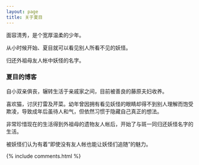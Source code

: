 ```yaml
---
layout: page
title: 关于夏目 
---
```


面容清秀，是个宽厚温柔的少年。
<p>
从小时候开始、夏目就可以看见别人所看不见的妖怪。
<p>
归还外祖母友人帐中妖怪的名字。

<p>

<h3> 夏目的博客 </h3>  

<p>

自小双亲俱丧，辗转生活于亲戚家之间，目前被善良的藤原夫妇收养。

<p>

喜欢猫，讨厌打雷及芹菜。幼年曾因拥有看见妖怪的眼睛却得不到别人理解而饱受欺凌，导致成年后虽待人和气，但依然习惯于隐藏自己真正的想法。 


<p>

非常珍惜现在的生活得到外祖母的遗物友人帐后，开始了与斑一同归还妖怪名字的生活。

<p> 

被妖怪们认为有着“即使没有友人帐也能让妖怪们追随”的魅力。


<p> 

<p> 

<p> 


{% include comments.html %}

